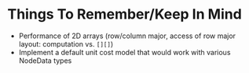 # Things To Remember/Keep In Mind

* Performance of 2D arrays (row/column major, access of row major layout: computation vs. `[][]`)
* Implement a default unit cost model that would work with various NodeData types
